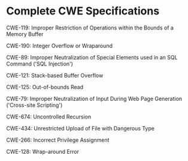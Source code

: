 

# Complete CWE Specifications

CWE-119: Improper Restriction of Operations within the Bounds of a Memory Buffer

CWE-190: Integer Overflow or Wraparound

CWE-89: Improper Neutralization of Special Elements used in an SQL Command ('SQL Injection')

CWE-121: Stack-based Buffer Overflow

CWE-125: Out-of-bounds Read

CWE-79: Improper Neutralization of Input During Web Page Generation ('Cross-site Scripting')

CWE-674: Uncontrolled Recursion

CWE-434: Unrestricted Upload of File with Dangerous Type

CWE-266: Incorrect Privilege Assignment

CWE-128: Wrap-around Error